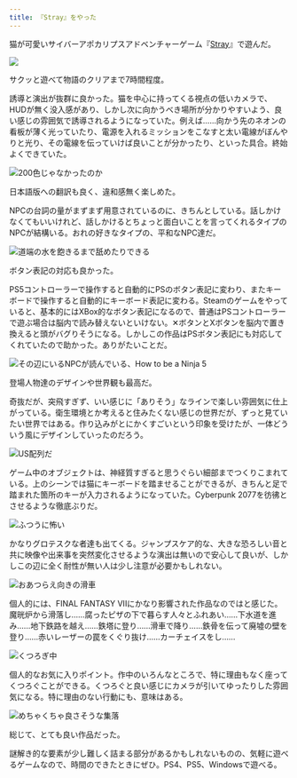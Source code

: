 ```yaml
---
title: 『Stray』をやった
---
```

猫が可愛いサイバーアポカリプスアドベンチャーゲーム『[Stray](https://store.steampowered.com/app/1332010/Stray/?l=japanese)』で遊んだ。

![](https://lh4.googleusercontent.com/4s4XfYxSDJoM9Z8-0U8GoRP10A7-jaLEApKMwIfl4_Ur-pDmZsls-CZj8Dk-0R2BRpE22APuZDmqN-IgQbteq8jpnmosYMwwdKRKMxJcoBLLzFStAzcVvq2rWLRFnq6pfnCFtbHdO0WdhWyYku9Bx7QbRu_IaPbMmbVCvjObZihHi1GrSigb1uj83lkZmg)

サクッと遊べて物語のクリアまで7時間程度。

誘導と演出が抜群に良かった。猫を中心に持ってくる視点の低いカメラで、HUDが無く没入感があり、しかし次に向かうべき場所が分かりやすいよう、良い感じの雰囲気で誘導されるようになっていた。例えば……向かう先のネオンの看板が薄く光っていたり、電源を入れるミッションをこなすと太い電線がぼんやりと光り、その電線を伝っていけば良いことが分かったり、といった具合。終始よくできていた。

![](https://lh3.googleusercontent.com/UGsXRB2r6ghq6yQN5fzRJQp8LMs401lFJzzpKYyJQ5Cj-gJYwHylmbaW9iE-3AO9R32MKYlYf-4e4OU4jod1DnE8-saX3Lsj8iiVp3CUahlpEb9wnKyqd_3aZfYiE98g0WU5rPqN9rAApIX6feMvoPXNPa5NWYYRk8swVhueuFIPXbhVIq1uI-7Vp_O-hw "200色じゃなかったのか")

日本語版への翻訳も良く、違和感無く楽しめた。

NPCの台詞の量がまずまず用意されているのに、きちんとしている。話しかけなくてもいいけれど、話しかけるとちょっと面白いことを言ってくれるタイプのNPCが結構いる。おれの好きなタイプの、平和なNPC達だ。

![](https://lh6.googleusercontent.com/TYlZYwIn_K-aGwhBkz25kHqRy0mJs0sbuGnelXsYrzWGbDs6B28BR7z56KIN4NChlSpurmDGqIEPe8o9KBgsIDyrTtZXBIqp_0p10Egl4GL0SZsixHo04w6eUsBHHeThhDCt4_F0UOoV03fEXyLakHvYKqp2F2UQcDZf-8EYOa_tIcl-MHdPFlkBrwhQzw "道端の水を飽きるまで舐めたりできる")

ボタン表記の対応も良かった。

PS5コントローラーで操作すると自動的にPSのボタン表記に変わり、またキーボードで操作すると自動的にキーボード表記に変わる。Steamのゲームをやっていると、基本的にはXBox的なボタン表記になるので、普通はPSコントローラーで遊ぶ場合は脳内で読み替えないといけない。✕ボタンとXボタンを脳内で置き換えると頭がバグりそうになる。しかしこの作品はPSボタン表記にも対応してくれていたので助かった。ありがたいことだ。

![](https://lh3.googleusercontent.com/pHHujL4loiLVTtailZjER4DXHtBaY-4Z7CHXjRFYQy_THBYRky4IbbjSIOFIWSD2AAiSGNM929RB120gmHaU2I4xjUFaeYPSwp1R5iadVomGcvhJHp684t4tCKlVg1eNmcg9WUA_teUe-vzM2Rptst3_bv0E_lnI5m47MP9hA0hH6MiZpF6e0N0-432iZw "その辺にいるNPCが読んでいる、How to be a Ninja 5")

登場人物達のデザインや世界観も最高だ。

奇抜だが、突飛すぎず、いい感じに「ありそう」なラインで楽しい雰囲気に仕上がっている。衛生環境とか考えると住みたくない感じの世界だが、ずっと見ていたい世界ではある。作り込みがとにかくすごいという印象を受けたが、一体どういう風にデザインしていったのだろう。

![](https://lh5.googleusercontent.com/T0i1Ez6HNNxtKK10l8N1d7B53dhI1oh2F_TiudmJe2uP8rNgf5AfFLrnb4PcspTa9q8FKBKDT3rIVPIHag9Z7bHszaR027ESmtim6UWOG-bgPC_VJXwxjQIgvoibJ90l0nNP64i8jNVlKbEpBooxcVixwnMLdekjtwP8QcaQRfjMz60ZgJGCRDJZiqifZg "US配列だ")

ゲーム中のオブジェクトは、神経質すぎると思うぐらい細部までつくりこまれている。上のシーンでは猫にキーボードを踏ませることができるが、きちんと足で踏まれた箇所のキーが入力されるようになっていた。Cyberpunk 2077を彷彿とさせるような徹底ぶりだ。

![](https://lh5.googleusercontent.com/pocv8AuK5wFwfTbac9j8IpOxOISzE02MNXw7jOFbepH1DlltuKfZ_pzJU3oGJpRAyg6fET6vnaXlCxM7PYjNXcnyBriSSAj0mR05ief_EIhEFnfbUHjgZDGkY_Hvlf9yRB7QhcaljvJEEuf6pI1gNCCbD5MU4AJ5wI-OjOhcZWZBxE6m3wHkqvRNUDBEQw "ふつうに怖い")

かなりグロテスクな者達も出てくる。ジャンプスケア的な、大きな恐ろしい音と共に映像や出来事を突然変化させるような演出は無いので安心して良いが、しかしこの辺に全く耐性が無い人は少し注意が必要かもしれない。

![](https://lh5.googleusercontent.com/JU3akZCJeGOXIaA5_t8VSLRsHKe8oHk6DUpYygBapmi_8RIsMPTjyIJdirMzqPQ8G76QI_SY8ATo745lifab3BevfmSiZcF16XaRPVisqKNyXt_cRsq3V7yExlvygxEQMXuN5Z4i36iL9P3g4lzUVRev-rwlDthcpeO36vf7_iKvscv4zYhJmQds9OEddA "おあつらえ向きの滑車")

個人的には、FINAL FANTASY VIIにかなり影響された作品なのではと感じた。魔晄炉から滑落し……腐ったピザの下で暮らす人々とふれあい……下水道を進み……地下鉄路を越え……鉄塔に登り……滑車で降り……鉄骨を伝って廃墟の壁を登り……赤いレーザーの罠をくぐり抜け……カーチェイスをし……

![](https://lh3.googleusercontent.com/T-xhERg0Cdf2SGN_9z-3Sk6iMFHcs-BL5-C1diAkJFhFkIZzaR0YCSLtDcujs3N1Z6KPQD287daKxWNmw9cpwwnLpNP4DpvFjPR0wCDiN8VXhPfb0qnu04o90zoh7oqigHLdRYWpN_rhPvrKy1IgUzAnvn0q-pY-BYM_O8Q6fAe99G4shbvrONo4q-_eYw "くつろぎ中")

個人的なお気に入りポイント。作中のいろんなところで、特に理由もなく座ってくつろぐことができる。くつろぐと良い感じにカメラが引いてゆったりした雰囲気になる。特に理由のない行動にも、意味はある。

![](https://lh5.googleusercontent.com/b5UiggCO5m49KFMAARxsdMLQbRsyq8pCgotfSEZLF2K3A6LijjRcZmNHjTP4__8zczeyJJTd1R3jVt57En6ZN94DoD4nqtTbhffRUCtXK8uoVJnQqZsGrqu3JRtqVE3qFZKsdQgrLdojuVl1-IqG-OSopU57aEU5mPkctH5L1bcBclolx20I1pml5CrC9A "めちゃくちゃ良さそうな集落")

総じて、とても良い作品だった。

謎解き的な要素が少し難しく詰まる部分があるかもしれないものの、気軽に遊べるゲームなので、時間のできたときにぜひ。PS4、PS5、Windowsで遊べる。
